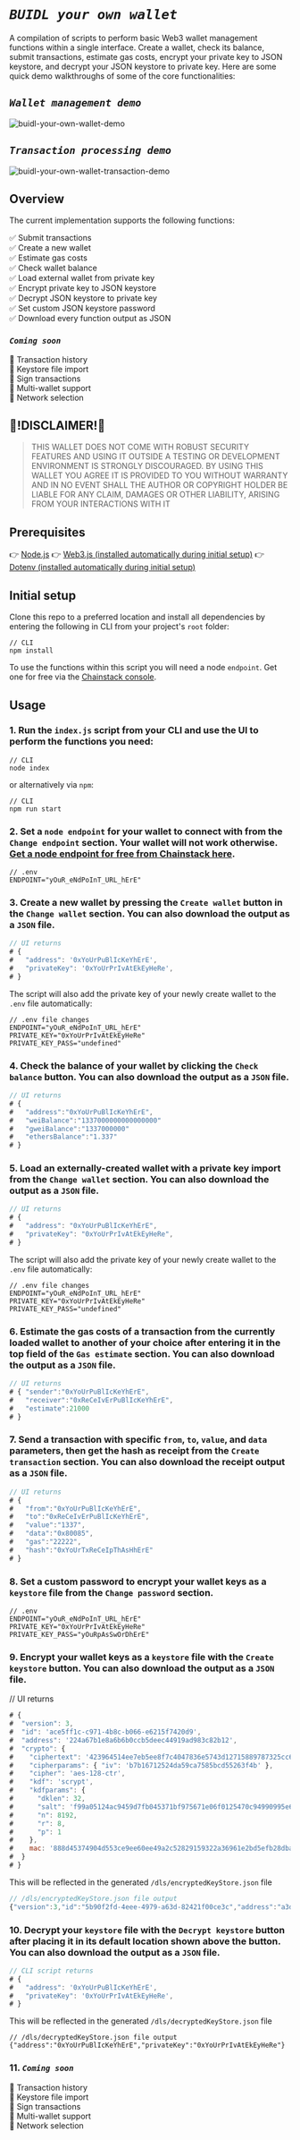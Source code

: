 # ___`BUIDL your own wallet`___

A compilation of scripts to perform basic Web3 wallet management functions within a single interface. Create a wallet, check its balance, submit transactions, estimate gas costs, encrypt your private key to JSON keystore, and decrypt your JSON keystore to private key. Here are some quick demo walkthroughs of some of the core functionalities:

## ___`Wallet management demo`___

![buidl-your-own-wallet-demo](https://user-images.githubusercontent.com/24898023/209030207-64ae8033-e129-4c61-9834-2f2b83b75af1.gif)

## ___`Transaction processing demo`___

![buidl-your-own-wallet-transaction-demo](https://user-images.githubusercontent.com/24898023/211145501-8d27389a-ce96-489e-acdc-12660b0711e3.gif)


## Overview
The current implementation supports the following functions:

✅ Submit transactions  
✅ Create a new wallet  
✅ Estimate gas costs  
✅ Check wallet balance  
✅ Load external wallet from private key  
✅ Encrypt private key to JSON keystore  
✅ Decrypt JSON keystore to private key  
✅ Set custom JSON keystore password  
✅ Download every function output as JSON  

### ___`Coming soon`___
📅 Transaction history  
📅 Keystore file import  
📅 Sign transactions  
📅 Multi-wallet support  
📅 Network selection  

## 🚨!DISCLAIMER!🚨
>THIS WALLET DOES NOT COME WITH ROBUST SECURITY FEATURES AND USING IT OUTSIDE A TESTING OR DEVELOPMENT ENVIRONMENT IS STRONGLY DISCOURAGED. BY USING THIS WALLET YOU AGREE IT IS PROVIDED TO YOU WITHOUT WARRANTY AND IN NO EVENT SHALL THE AUTHOR OR COPYRIGHT HOLDER BE LIABLE FOR ANY CLAIM, DAMAGES OR OTHER LIABILITY, ARISING FROM YOUR INTERACTIONS WITH IT


## Prerequisites

👉 [Node.js](https://nodejs.org/en/)
👉 [Web3.js (installed automatically during initial setup)](https://github.com/web3/web3.js)
👉 [Dotenv (installed automatically during initial setup)](https://github.com/motdotla/dotenv)

## Initial setup

Clone this repo to a preferred location and install all dependencies by entering the following in CLI from your project's `root` folder:

```shell
// CLI
npm install
```

To use the functions within this script you will need a node `endpoint`. Get one for free via the [Chainstack console](https://console.chainstack.com/).

## Usage

### 1. Run the `index.js` script from your CLI and use the UI to perform the functions you need:

```shell
// CLI
node index
```

or alternatively via `npm`:

```shell
// CLI
npm run start
```

### 2. Set a `node endpoint` for your wallet to connect with from the `Change endpoint` section. Your wallet will not work otherwise. [Get a node endpoint for free from Chainstack here](https://console.chainstack.com/).

```shell
// .env
ENDPOINT="yOuR_eNdPoInT_URL_hErE"
```

### 3. Create a new wallet by pressing the `Create wallet` button in the `Change wallet` section. You can also download the output as a `JSON` file.

```js
// UI returns
# {
#   "address": '0xYoUrPuBlIcKeYhErE',
#   "privateKey": '0xYoUrPrIvAtEkEyHeRe',
# }
```

The script will also add the private key of your newly create wallet to the `.env` file automatically:

```shell
// .env file changes
ENDPOINT="yOuR_eNdPoInT_URL_hErE"
PRIVATE_KEY="0xYoUrPrIvAtEkEyHeRe"
PRIVATE_KEY_PASS="undefined"
```

### 4. Check the balance of your wallet by clicking the `Check balance` button. You can also download the output as a `JSON` file.

```js
// UI returns
# {
#   "address":"0xYoUrPuBlIcKeYhErE",
#   "weiBalance":"1337000000000000000"
#   "gweiBalance":"1337000000"
#   "ethersBalance":"1.337"
# }
```

### 5. Load an externally-created wallet with a private key import from the `Change wallet` section. You can also download the output as a `JSON` file.

```js
// UI returns
# {
#   "address": "0xYoUrPuBlIcKeYhErE",
#   "privateKey": "0xYoUrPrIvAtEkEyHeRe",
# }
```

The script will also add the private key of your newly create wallet to the `.env` file automatically:

```shell
// .env file changes
ENDPOINT="yOuR_eNdPoInT_URL_hErE"
PRIVATE_KEY="0xYoUrPrIvAtEkEyHeRe"
PRIVATE_KEY_PASS="undefined"
```

### 6. Estimate the gas costs of a transaction from the currently loaded wallet to another of your choice after entering it in the top field of the `Gas estimate` section. You can also download the output as a `JSON` file.

```js
// UI returns
# { "sender":"0xYoUrPuBlIcKeYhErE",
#   "receiver":"0xReCeIvErPuBlIcKeYhErE",
#   "estimate":21000
# }
```

### 7. Send a transaction with specific `from`, `to`, `value`, and `data` parameters, then get the hash as receipt from the `Create transaction` section. You can also download the receipt output as a `JSON` file.

```js
// UI returns
# {
#   "from":"0xYoUrPuBlIcKeYhErE",
#   "to":"0xReCeIvErPuBlIcKeYhErE",
#   "value":"1337",
#   "data":"0x80085",
#   "gas":"22222",
#   "hash":"0xYoUrTxReCeIpThAsHhErE"
# }
```

### 8. Set a custom password to encrypt your wallet keys as a `keystore` file from the `Change password` section.

```shell
// .env
ENDPOINT="yOuR_eNdPoInT_URL_hErE"
PRIVATE_KEY="0xYoUrPrIvAtEkEyHeRe"
PRIVATE_KEY_PASS="yOuRpAsSwOrDhErE"
```

### 9. Encrypt your wallet keys as a `keystore` file with the `Create keystore` button. You can also download the output as a `JSON` file.

// UI returns
```js
# {
#  "version": 3,
#  "id": 'ace5ff1c-c971-4b8c-b066-e6215f7420d9',
#  "address": '224a67b1e8a6b6b0ccb5deec44919ad983c82b12',
#  "crypto": {
#    "ciphertext": '423964514ee7eb5ee8f7c4047836e5743d12715889787325cc65b26b2d42ab7c',
#    "cipherparams": { "iv": 'b7b16712524da59ca7585bcd55263f4b' },
#    "cipher": 'aes-128-ctr',
#    "kdf": 'scrypt',
#    "kdfparams": {
#      "dklen": 32,
#      "salt": 'f99a05124ac9459d7fb045371bf975671e06f0125470c94990995e6e0a981312',
#      "n": 8192,
#      "r": 8,
#      "p": 1
#    },
#    mac: '888d45374904d553ce9ee60ee49a2c52829159322a36961e2bd5efb28dba58c3'
#  }
# }
```

This will be reflected in the generated `/dls/encryptedKeyStore.json` file

```js
// /dls/encryptedKeyStore.json file output
{"version":3,"id":"5b90f2fd-4eee-4979-a63d-82421f00ce3c","address":"a3d13afd97d3327e29178dbd8a1bc3fc639f363b","crypto":{"ciphertext":"1b69bc20f3b55ff3b4c32ebc0825c3c2d33daf1b1c080219db05fae9d806a0e6","cipherparams":{"iv":"773dd2ad24f0fb8973dd73184f0bf2b3"},"cipher":"aes-128-ctr","kdf":"scrypt","kdfparams":{"dklen":32,"salt":"5b49ecae1740ceef08686468a6179c1d154d7fea1997e1bada81050096cb042a","n":8192,"r":8,"p":1},"mac":"8a6f36122eec78348be94fa1352ecf28be0f875b92d64924e3708b34f2440114"}}
```

### 10. Decrypt your `keystore` file with the `Decrypt keystore` button after placing it in its default location shown above the button. You can also download the output as a `JSON` file.

```js
// CLI script returns
# {
#   "address": '0xYoUrPuBlIcKeYhErE',
#   "privateKey": '0xYoUrPrIvAtEkEyHeRe',
# }
```

This will be reflected in the generated `/dls/decryptedKeyStore.json` file

```shell
// /dls/decryptedKeyStore.json file output
{"address":"0xYoUrPuBlIcKeYhErE","privateKey":"0xYoUrPrIvAtEkEyHeRe"}
```

### 11. ___`Coming soon`___
📅 Transaction history  
📅 Keystore file import  
📅 Sign transactions  
📅 Multi-wallet support  
📅 Network selection  
